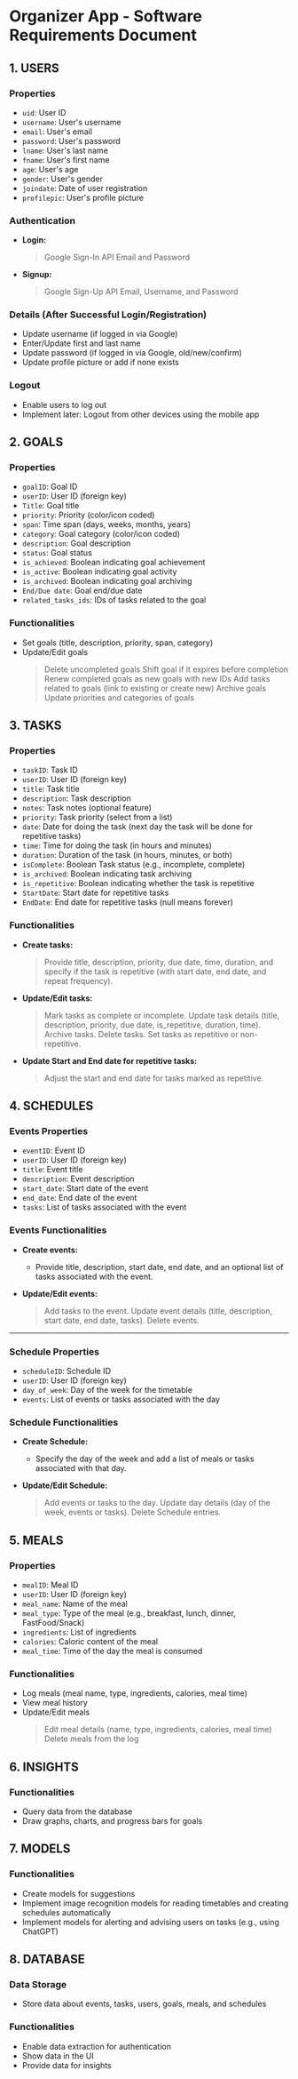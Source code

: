 # Organizer App - Software Requirements Document

## 1. USERS

### Properties
- `uid`: User ID
- `username`: User's username
- `email`: User's email
- `password`: User's password
- `lname`: User's last name
- `fname`: User's first name
- `age`: User's age
- `gender`: User's gender
- `joindate`: Date of user registration
- `profilepic`: User's profile picture

### Authentication
- **Login:**
  > Google Sign-In API
  > Email and Password
  
- **Signup:**
  > Google Sign-Up API
  > Email, Username, and Password
  
### Details (After Successful Login/Registration)
- Update username (if logged in via Google)
- Enter/Update first and last name
- Update password (if logged in via Google, old/new/confirm)
- Update profile picture or add if none exists

### Logout
- Enable users to log out
- Implement later: Logout from other devices using the mobile app

## 2. GOALS

### Properties
- `goalID`: Goal ID
- `userID`: User ID (foreign key)
- `Title`: Goal title
- `priority`: Priority (color/icon coded)
- `span`: Time span (days, weeks, months, years)
- `category`: Goal category (color/icon coded)
- `description`: Goal description
- `status`: Goal status
- `is_achieved`: Boolean indicating goal achievement
- `is_active`: Boolean indicating goal activity
- `is_archived`: Boolean indicating goal archiving
- `End/Due date`: Goal end/due date
- `related_tasks_ids`: IDs of tasks related to the goal

### Functionalities
- Set goals (title, description, priority, span, category)
- Update/Edit goals
  > Delete uncompleted goals
  > Shift goal if it expires before completion
  > Renew completed goals as new goals with new IDs
  > Add tasks related to goals (link to existing or create new)
  > Archive goals
  > Update priorities and categories of goals

## 3. TASKS

### Properties
- `taskID`: Task ID
- `userID`: User ID (foreign key)
- `title`: Task title
- `description`: Task description
- `notes`: Task notes (optional feature)
- `priority`: Task priority (select from a list)
- `date`: Date for doing the task (next day the task will be done for repetitive tasks)
- `time`: Time for doing the task (in hours and minutes)
- `duration`: Duration of the task (in hours, minutes, or both)
- `isComplete`: Boolean Task status (e.g., incomplete, complete)
- `is_archived`: Boolean indicating task archiving
- `is_repetitive`: Boolean indicating whether the task is repetitive
- `StartDate`: Start date for repetitive tasks
- `EndDate`: End date for repetitive tasks (null means forever)

### Functionalities
- **Create tasks:**
  > Provide title, description, priority, due date, time, duration, and specify if the task is repetitive (with start date, end date, and repeat frequency).

- **Update/Edit tasks:**
  > Mark tasks as complete or incomplete.
  > Update task details (title, description, priority, due date, is_repetitive, duration, time).
  > Archive tasks.
  > Delete tasks.
  > Set tasks as repetitive or non-repetitive.

- **Update Start and End date for repetitive tasks:**
  > Adjust the start and end date for tasks marked as repetitive.

## 4. SCHEDULES

### Events Properties
- `eventID`: Event ID
- `userID`: User ID (foreign key)
- `title`: Event title
- `description`: Event description
- `start_date`: Start date of the event
- `end_date`: End date of the event
- `tasks`: List of tasks associated with the event

### Events Functionalities
- **Create events:**
  - Provide title, description, start date, end date, and an optional list of tasks associated with the event.

- **Update/Edit events:**
  > Add tasks to the event.
  > Update event details (title, description, start date, end date, tasks).
  > Delete events.

---

### Schedule Properties
- `scheduleID`: Schedule ID
- `userID`: User ID (foreign key)
- `day_of_week`: Day of the week for the timetable
- `events`: List of events or tasks associated with the day

### Schedule Functionalities
- **Create Schedule:**
  - Specify the day of the week and add a list of meals or tasks associated with that day.

- **Update/Edit Schedule:**
  > Add events or tasks to the day.
  > Update day details (day of the week, events or tasks).
  > Delete Schedule entries.


## 5. MEALS

### Properties
- `mealID`: Meal ID
- `userID`: User ID (foreign key)
- `meal_name`: Name of the meal
- `meal_type`: Type of the meal (e.g., breakfast, lunch, dinner, FastFood/Snack)
- `ingredients`: List of ingredients
- `calories`: Caloric content of the meal
- `meal_time`: Time of the day the meal is consumed

### Functionalities
- Log meals (meal name, type, ingredients, calories, meal time)
- View meal history
- Update/Edit meals
  > Edit meal details (name, type, ingredients, calories, meal time)
  > Delete meals from the log

## 6. INSIGHTS

### Functionalities
- Query data from the database
- Draw graphs, charts, and progress bars for goals

## 7. MODELS

### Functionalities
- Create models for suggestions
- Implement image recognition models for reading timetables and creating schedules automatically
- Implement models for alerting and advising users on tasks (e.g., using ChatGPT)

## 8. DATABASE

### Data Storage
- Store data about events, tasks, users, goals, meals, and schedules

### Functionalities
- Enable data extraction for authentication
- Show data in the UI
- Provide data for insights


